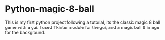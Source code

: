 # Python-magic-8-ball

This is my first python project following a tutorial, its the classic magic 8 ball game with a gui.
I used Tkinter module for the gui, and a magic ball 8 image for the background.
